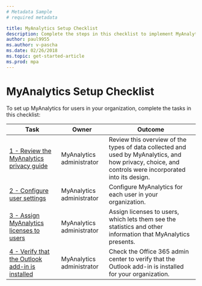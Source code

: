 ```yaml
---
# Metadata Sample
# required metadata

title: MyAnalytics Setup Checklist
description: Complete the steps in this checklist to implement MyAnalytics in your organization
author: paul9955
ms.author: v-pascha
ms.date: 02/26/2018
ms.topic: get-started-article
ms.prod: mpa
---
```


# MyAnalytics Setup Checklist
To set up MyAnalytics for users in your organization, complete the tasks in this checklist:

| Task | Owner | Outcome |
|------|-------|---------|
|  [1 - Review the MyAnalytics privacy guide](../Overview/Privacy-Guide.md) | MyAnalytics administrator | Review this overview of the types of data collected and used by MyAnalytics, and how privacy, choice, and controls were incorporated into its design.  |
|  [2 - Configure user settings](../Setup/Configure-MyA-User-Settings.md)  | MyAnalytics administrator | Configure MyAnalytics for each user in your organization.  |
|  [3 - Assign MyAnalytics licenses to users](../Setup/Assign-Licenses.md)  | MyAnalytics administrator | Assign licenses to users, which lets them see the statistics and other information that MyAnalytics presents.   |
|  [4 - Verify that the Outlook add-in is installed](../Setup/Verify-Add-in.md)  | MyAnalytics administrator | Check the Office 365 admin center to verify that the Outlook add-in is installed for your organization. 

